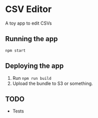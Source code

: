 # CSV Editor

A toy app to edit CSVs

## Running the app

`npm start`

## Deploying the app

1. Run `npm run build`
2. Upload the bundle to S3 or something.

## TODO
- Tests
